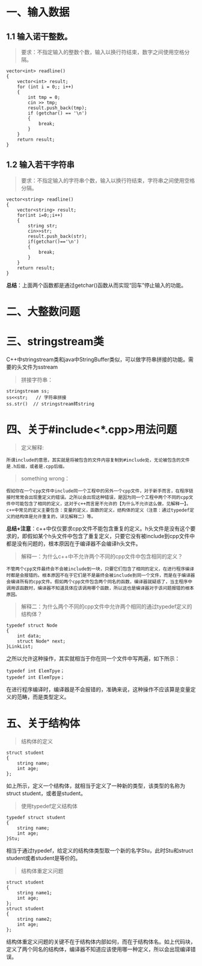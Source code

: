 

# 一、输入数据

## 1.1 输入诺干整数。

> 要求：不指定输入的整数个数，输入以换行符结束，数字之间使用空格分隔。

```
vector<int> readline()
{
	vector<int> result;
	for (int i = 0;; i++)
	{
		int tmp = 0;
		cin >> tmp;
		result.push_back(tmp);
		if (getchar() == '\n')
		{
			break;
		}
	} 
	return result;
}

```

## 1.2 输入若干字符串

> 要求：不指定输入的字符串个数，输入以换行符结束，字符串之间使用空格分隔。

```
vector<string> readline()
{
	vector<string> result;
	for(int i=0;;i++)
	{
        string str;
		cin>>str;
		result.push_back(str);
		if(getchar()=='\n')
		{
			break;
		}
	} 
	return result;
}

```

**总结**：上面两个函数都是通过getchar()函数从而实现“回车”停止输入的功能。

# 二、大整数问题

# 三、stringstream类

C++中stringstream类和java中StringBuffer类似，可以做字符串拼接的功能。需要的头文件为sstream

> 拼接字符串：

```
stringstream ss;
ss<<str;   // 字符串拼接
ss.str()  // stringstream转string
```



# 四、关于#include<*.cpp>用法问题

> 定义解释:

	所谓include的意思，其实就是将被包含的文件内容复制到#include处，无论被包含的文件是.h后缀，或者是.cpp后缀。

> something wrong：

	假如你在一个cpp文件中include同一个工程中的另外一个cpp文件，对于新手而言，在程序链接时常常会出现重定义的错误。之所以会出现这种错误，是因为同一个工程中两个不同的cpp文件中可能包含了相同的定义，这对于c++而言是不允许的【为什么不允许这么做，见解释一】。c++中常见的定义主要包含：变量的定义，函数的定义，结构体的定义（注意：通过typedef定义的结构体是允许重复的，详见解释二）等。

**总结+注意**：c++中仅仅要求cpp文件不能包含重复的定义。h头文件是没有这个要求的，即假如某个h头文件中包含了重复定义，只要它没有被include到cpp文件中都是没有问题的，根本原因在于编译器不会编译h头文件。



> 解释一：为什么c++中不允许两个不同的cpp文件中包含相同的定义？

	不管两个cpp文件最终会不会被include到一块，只要它们包含了相同的定义，在进行程序编译时都是会报错的。根本原因不在于它们是不是最终会被include到同一个文件，而是在于编译器会编译所有的cpp文件。假如两个cpp文件包含两个同名的函数，编译器就疑惑了，当主程序中调用该函数时，编译器不知道具体应该调用哪个函数，所以这也是编译器对于该问题报错的根本原因。

> 解释二：为什么两个不同的cpp文件中允许两个相同的通过typedef定义的结构体？

```
typedef struct Node
{
    int data;
    struct Node* next;
}LinkList;
```

之所以允许这种操作，其实就相当于你在同一个文件中写两遍，如下所示：

```
typedef int ElemTpye；
typedef int ElemTpye；
```

在进行程序编译时，编译器是不会报错的，准确来说，这种操作不应该算是变量定义的范畴，而是类型定义。



# 五、关于结构体

> 结构体的定义

```
struct student
{ 
	string name;
	int age;
};
```

如上所示，定义一个结构体，就相当于定义了一种新的类型，该类型的名称为struct student，或者是student。

> 使用typedef定义结构体

```
typedef struct student
{ 
	string name;
	int age;
}Stu;
```

相当于通过typedef，给定义的结构体类型取一个新的名字Stu，此时Stu和struct student或者student是等价的。

> 结构体重定义问题

```
struct student
{
	string name1;
	int age;
}; 
struct student
{
	string name2;
	int age;
}; 
```

结构体重定义问题的关键不在于结构体内部如何，而在于结构体名。如上代码块，定义了两个同名的结构体，编译器不知道应该使用哪一种定义，所以会出现编译错误。

























